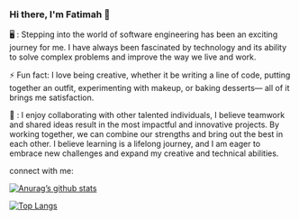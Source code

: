 ### Hi there, I'm Fatimah 👋

🖥️ : Stepping into the world of software engineering has been an exciting journey for me.  I have always been fascinated by technology and its ability to solve complex problems and improve the way we live and work.

⚡ Fun fact: I love being creative, whether it be writing a line of code, putting together an outfit, experimenting with makeup, or baking desserts— all of it brings me satisfaction. 

🤝 :  I enjoy collaborating with other talented individuals, I believe teamwork and shared ideas result in the most impactful and innovative projects. By working together, we can combine our strengths and bring out the best in each other. I believe learning is a lifelong journey, and I am eager to embrace new challenges and expand my creative and technical abilities. 

connect with me:

[![Anurag’s github stats](https://github-readme-stats.vercel.app/api?username=fatimah-ismael)](https://github.com/fatimah-ismael)

[![Top Langs](https://github-readme-stats.vercel.app/api/top-langs/?username=fatimah-ismael&layout=compact)](https://github.com/fatimah-ismael)
<!--
**Fatimah-Ismael/Fatimah-Ismael** is a ✨ _special_ ✨ repository because its `README.md` (this file) appears on your GitHub profile.

Here are some ideas to get you started:

- 🔭 I’m currently working on ...
- 🌱 I’m currently learning ...
- 👯 I’m looking to collaborate on ...
- 🤔 I’m looking for help with ...
- 💬 Ask me about ...
- 📫 How to reach me: ...
- 😄 Pronouns: ...
- ⚡ Fun fact: ...
-->
